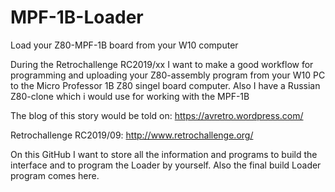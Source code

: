 # MPF-1B-Loader
Load your Z80-MPF-1B board from your W10 computer

During the Retrochallenge RC2019/xx I want  to make a good workflow for programming and uploading your Z80-assembly program from your W10 PC to the Micro Professor 1B Z80 singel board computer. Also I have a Russian Z80-clone which i would use for working with the MPF-1B

The blog of this story would be told on: https://avretro.wordpress.com/

Retrochallenge RC2019/09: http://www.retrochallenge.org/

On this GitHub I want to store all the information and programs to build the interface and to program the Loader by yourself. Also the final build Loader program comes here. 


